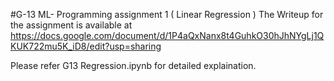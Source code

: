 #G-13
ML- Programming assignment 1 ( Linear Regression )
The Writeup for the assignment is available at 
https://docs.google.com/document/d/1P4aQxNanx8t4GuhkO30hJhNYgLj1QKUK722mu5K_iD8/edit?usp=sharing

Please refer G13 Regression.ipynb for detailed explaination.
